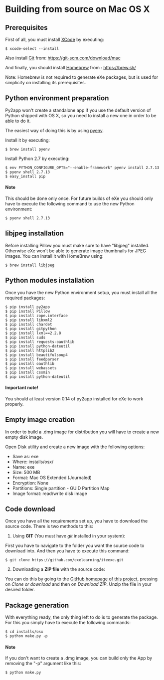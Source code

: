 # Building from source on Mac OS X

## Prerequisites
First of all, you must install [XCode](https://developer.apple.com/xcode/) by executing:

```console
$ xcode-select --install
```

Also install [Git](https://git-scm.com/) from: https://git-scm.com/download/mac

And finally, you should install [Homebrew](https://brew.sh/) from : https://brew.sh/

Note: Homebrew is not required to generate eXe packages, but is used for simplicity on installing its prerequisites.


## Python environment preparation
Py2app won't create a standalone app if you use the default version of Python shipped with OS X, so you need to install a new one in order to be able to do it.

The easiest way of doing this is by using [pyenv](https://github.com/pyenv/pyenv).

Install it by executing:

```console
$ brew install pyenv
```

Install Python 2.7 by executing:

```console
$ env PYTHON_CONFIGURE_OPTS="--enable-framework" pyenv install 2.7.13
$ pyenv shell 2.7.13
$ easy_install pip
```

#### Note
This should be done only once. For future builds of eXe you should only have to execute the following command to use the new Python environment:

```console
$ pyenv shell 2.7.13
```

## libjpeg installation
Before installing Pillow you must make sure to have "libjpeg" installed. Otherwise eXe won't be able to generate image thumbnails for JPEG images.
You can install it with HomeBrew using:

```console
$ brew install libjpeg
```

## Python modules installation
Once you have the new Python environment setup, you must install all the required packages:


```console
$ pip install py2app
$ pip install Pillow
$ pip install zope.interface
$ pip install libxml2
$ pip install chardet
$ pip install gitpython
$ pip install lxml==2.2.8
$ pip install suds
$ pip install requests-oauthlib
$ pip install python-dateutil
$ pip install httplib2
$ pip install beautifulsoup4
$ pip install feedparser
$ pip install oauthlib
$ pip install webassets
$ pip install cssmin
$ pip install python-dateutil
```

#### Important note!
You should at least version 0.14 of py2app installed for eXe to work properly.

## Empty image creation
In order to build a .dmg image for distribution you will have to create a new empty disk image.

Open Disk utility and create a new image with the following options:
* Save as: exe
* Where: installs/osx/
* Name: exe
* Size: 500 MB
* Format: Mac OS Extended (Journaled)
* Encryption: None
* Partitions: Single partition - GUID Partition Map
* Image format: read/write disk image

## Code download
Once you have all the requirements set up, you have to download the source code. There is two methods to this:

1. Using **GIT** (You must have *git* installed in your system):

  First you have to navigate to the folder you want the source code to download into. And then you have to execute this command:
  ```console
  $ git clone https://github.com/exelearning/iteexe.git
  ```

2. Downloading a **ZIP file** with the source code:

  You can do this by going to the [GitHub homepage of this project](https://github.com/exelearning/iteexe), pressing on *Clone or download* and then on *Download ZIP*. Unzip the file in your desired folder.

## Package generation
With everything ready, the only thing left to do is to generate the package. For this you simply have to execute the following commands:

```console
$ cd installs/osx
$ python make.py -p
```

#### Note
If you don't want to create a .dmg image, you can build only the App by removing the "-p" argument like this:

```console
$ python make.py
```
